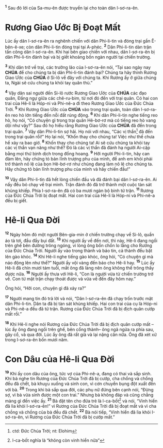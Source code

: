 <sup><b>1</b></sup> Sau đó lời của Sa-mu-ên được truyền lại cho toàn dân I-sơ-ra-ên.

# Rương Giao Ước Bị Đoạt Mất
Lúc ấy dân I-sơ-ra-ên ra nghênh chiến với dân Phi-li-tin và đóng trại gần Ê-bên-ê-xe; còn dân Phi-li-tin đóng trại tại A-phéc. <sup><b>2</b></sup> Dân Phi-li-tin dàn trận tấn công dân I-sơ-ra-ên. Khi hai bên giao chiến với nhau, dân I-sơ-ra-ên bị dân Phi-li-tin đánh bại và bị giết khoảng bốn ngàn người tại chiến trường.

<sup><b>3</b></sup> Khi dân trở về trại, các trưởng lão của I-sơ-ra-ên nói, “Tại sao ngày nay **CHÚA** để cho chúng ta bị dân Phi-li-tin đánh bại? Chúng ta hãy thỉnh Rương Giao Ước của **CHÚA** ở Si-lô về đây với chúng ta. Khi Rương ấy ở giữa chúng ta, Ngài sẽ cứu chúng ta khỏi tay quân thù.”

<sup><b>4</b></sup> Vậy dân sai người đến Si-lô rước Rương Giao Ước của **CHÚA** các đạo quân, Đấng ngự giữa các chê-ru-bim, từ nơi đó đến với trại quân. Có hai con trai của Hê-li là Hóp-ni và Phi-nê-a đi theo Rương Giao Ước của Đức Chúa Trời. <sup><b>5</b></sup> Khi Rương Giao Ước của **CHÚA** vào trong trại quân, toàn dân I-sơ-ra-ên reo hò lớn tiếng đến nỗi đất rúng động. <sup><b>6</b></sup> Khi dân Phi-li-tin nghe tiếng reo hò, họ nói, “Có chuyện gì trong trại quân Hê-bơ-rơ mà có tiếng reo hò vang dội như vậy?” Sau đó họ hiểu rằng Rương Giao Ước của **CHÚA** đã đến trong trại quân. <sup><b>7</b></sup> Vậy dân Phi-li-tin sợ hãi. Họ nói với nhau, “Các vị thần[^1-bec5cf19-4966-425c-8d1a-8a89b2c739e6] đã đến trong trại quân rồi!” Họ lại nói, “Khốn thay cho chúng ta! Việc như thế chưa hề xảy ra bao giờ. <sup><b>8</b></sup> Khốn thay cho chúng ta! Ai sẽ cứu chúng ta khỏi tay các vị thần vạn năng như thế? Đó là các vị thần đã đánh hạ người Ai-cập bằng mọi thứ bịnh dịch trong đồng hoang. <sup><b>9</b></sup> Hỡi người Phi-li-tin, hãy can đảm lên, hãy chứng tỏ bản lĩnh trượng phu của mình, để anh em khỏi phải trở thành nô lệ của bọn Hê-bơ-rơ như chúng đang làm nô lệ cho chúng ta. Hãy chứng tỏ bản lĩnh trượng phu của mình và hãy chiến đấu!”

<sup><b>10</b></sup> Vậy dân Phi-li-tin đã hết lòng chiến đấu và đã đánh bại dân I-sơ-ra-ên. Ai nấy đều bỏ chạy về trại mình. Trận đánh đó đã trở thành một cuộc tàn sát khủng khiếp. Phía I-sơ-ra-ên đã có ba mươi ngàn bộ binh tử trận. <sup><b>11</b></sup> Rương của Đức Chúa Trời bị đoạt mất. Hai con trai của Hê-li là Hóp-ni và Phi-nê-a đều bị giết.

# Hê-li Qua Đời
<sup><b>12</b></sup> Ngày hôm đó một người Bên-gia-min ở chiến trường chạy về Si-lô, quần áo tả tơi, đầu đầy bụi đất. <sup><b>13</b></sup> Khi người ấy về đến nơi, thì này, Hê-li đang ngồi trên ghế bên đường trông ngóng, vì lòng ông bồn chồn lo lắng cho Rương của Đức Chúa Trời. Người ấy vào trong thành và báo tin, cả thành đều bật lên gào khóc. <sup><b>14</b></sup> Khi Hê-li nghe tiếng gào khóc, ông hỏi, “Có chuyện gì mà náo động lên như thế?” Người ấy vội vàng đến báo cho Hê-li hay. <sup><b>15</b></sup> Lúc ấy Hê-li đã chín mươi tám tuổi, mắt ông đã làng nên ông không thể trông thấy được nữa. <sup><b>16</b></sup> Người ấy thưa với Hê-li, “Con là người vừa từ chiến trường trở về. Con từ mặt trận chạy thoát được và vừa về đến đây hôm nay.”

Ông hỏi, “Hỡi con, chuyện gì đã xảy ra?”

<sup><b>17</b></sup> Người mang tin đó trả lời và nói, “Dân I-sơ-ra-ên đã chạy trốn trước mặt dân Phi-li-tin. Dân ta đã bị tàn sát khủng khiếp. Hai con trai của cụ là Hóp-ni và Phi-nê-a đều đã tử trận. Rương của Đức Chúa Trời đã bị địch quân cướp mất rồi.”

<sup><b>18</b></sup> Khi Hê-li nghe nói Rương của Đức Chúa Trời đã bị địch quân cướp mất –lúc ấy ông đang ngồi trên ghế, bên cổng thành– ông ngã ngửa ra phía sau, gãy cổ, và qua đời. Lúc ấy ông đã rất già và lại nặng cân nữa. Ông đã xét xử trong I-sơ-ra-ên bốn mươi năm.

# Con Dâu của Hê-li Qua Đời
<sup><b>19</b></sup> Khi ấy con dâu của ông, tức vợ của Phi-nê-a, đang có thai và sắp sinh. Khi bà nghe tin Rương của Đức Chúa Trời đã bị cướp, cha chồng và chồng đều đã chết, bà khuỵu xuống và sinh con, vì cơn chuyển bụng đột xuất đến với bà. <sup><b>20</b></sup> Trong khi bà sắp qua đời, các phụ nữ đứng bên cạnh nói, “Đừng sợ, vì bà vừa sinh được một con trai.” Nhưng bà không đáp và cũng chẳng màng gì đến việc ấy. <sup><b>21</b></sup> Bà đặt tên cho đứa trẻ là I-ca-bốt[^2-bec5cf19-4966-425c-8d1a-8a89b2c739e6] và nói, “Vinh hiển đã lìa khỏi I-sơ-ra-ên!” vì Rương của Đức Chúa Trời đã bị đoạt mất và vì cha chồng và chồng của bà đều đã chết. <sup><b>22</b></sup> Bà nói tiếp, “Vinh hiển đã lìa khỏi I-sơ-ra-ên, vì Rương của Đức Chúa Trời đã bị cướp mất.”

[^1-bec5cf19-4966-425c-8d1a-8a89b2c739e6]: ctd: Đức Chúa Trời; nt: Elohim
[^2-bec5cf19-4966-425c-8d1a-8a89b2c739e6]: I-ca-bốt nghĩa là “không còn vinh hiển nữa”